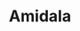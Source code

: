 ---
title: "Amidala"
id: "Amidala"
image: "/images/star_wars/Amidala.jpg"
link: "https://square.link/u/12pOaGWi"
price: "$5.00"
description: "QUEEN AMIDALA VINYL STICKER | 3\""
---